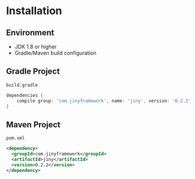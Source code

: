 # Installation

## Environment

- JDK 1.8 or higher
- Gradle/Maven build configuration

## Gradle Project

`build.gradle`

```groovy
dependencies {
    compile group: 'com.jinyframework', name: 'jiny', version: '0.2.2'
}
```

## Maven Project

`pom.xml`

```xml
<dependency>
  <groupId>com.jinyframework</groupId>
  <artifactId>jiny</artifactId>
  <version>0.2.2</version>
</dependency>
```
